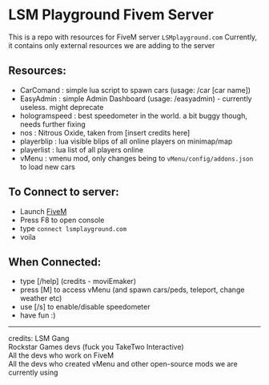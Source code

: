 # LSM Playground Fivem Server

This is a repo with resources for FiveM server `LSMplayground.com`
Currently, it contains only external resources we are adding to the server

## Resources:
- CarComand : simple lua script to spawn cars (usage: /car [car name])
- EasyAdmin : simple Admin Dashboard (usage: /easyadmin) - currently useless. might deprecate
- hologramspeed : best speedometer in the world. a bit buggy though, needs further fixing
- nos : Nitrous Oxide, taken from [insert credits here]
- playerblip : lua visible blips of all online players on minimap/map
- playerlist : lua list of all players online
- vMenu : vmenu mod, only changes being to `vMenu/config/addons.json` to load new cars

## To Connect to server:
 - Launch [FiveM](https://fivem.net/)
 - Press F8 to open console
 - type `connect lsmplayground.com`
 - voila

## When Connected:
 - type [/help] (credits - moviEmaker)
 - press [M] to access vMenu (and spawn cars/peds, teleport, change weather etc)
 - use [/s] to enable/disable speedometer
 - have fun :)

---

credits:
LSM Gang <br />
Rockstar Games devs (fuck you TakeTwo Interactive)<br />
All the devs who work on FiveM<br />
All the devs who created vMenu and other open-source mods we are currently using<br />